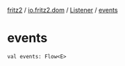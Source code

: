 [fritz2](../../index.md) / [io.fritz2.dom](../index.md) / [Listener](index.md) / [events](./events.md)

# events

`val events: Flow<E>`